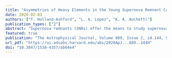 ```yaml
---                                                                                                                                                                                            
title: "Asymmetries of Heavy Elements in the Young Supernova Remnant Cassiopeia A"                                      
date: 2020-02-03                                                                                                                                                   
authors: ["T. Holland-Ashford", "L. A. Lopez", "K. A. Auchettl"]                                                                                                         
publication_types: ["2"]                                                                                                                                                          
abstract: "Supernova remnants (SNRs) offer the means to study supernovae (SNe) long after the original explosion and can provide a unique insight into the mechanism that governs these energetic events. In this work, we examine the morphologies of X-ray emission from different elements found in the youngest known core-collapse SNR in the Milky Way, Cassiopeia A. The heaviest elements exhibit the highest levels of asymmetry, which we relate to the burning process that created the elements and their proximity to the center of explosion. Our findings support recent model predictions that the material closest to the source of explosion will reflect the asymmetries inherent to the SN mechanism. Additionally, we find that the heaviest elements are moving more directly opposed to the neutron star (NS) than the lighter elements. This result is consistent with NS kicks arising from ejecta asymmetries."                                                                
featured: true                                                                                                                                                                                 
publication: "The Astrophysical Journal, Volume 889, Issue 2, id.144, 9 pp. (2020)"                                                                                                                               
url_pdf: "https://ui.adsabs.harvard.edu/abs/2020ApJ...889..144H"                                                                                                                               
doi: "10.3847/1538-4357/ab64e4"                                                                                                                                                                         
---    
```

